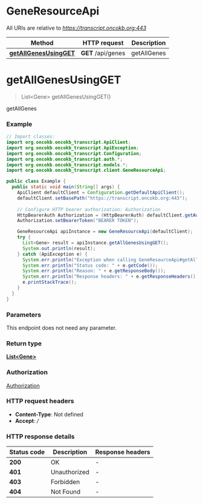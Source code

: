 # GeneResourceApi

All URIs are relative to *https://transcript.oncokb.org:443*

Method | HTTP request | Description
------------- | ------------- | -------------
[**getAllGenesUsingGET**](GeneResourceApi.md#getAllGenesUsingGET) | **GET** /api/genes | getAllGenes


<a name="getAllGenesUsingGET"></a>
# **getAllGenesUsingGET**
> List&lt;Gene&gt; getAllGenesUsingGET()

getAllGenes

### Example
```java
// Import classes:
import org.oncokb.oncokb_transcript.ApiClient;
import org.oncokb.oncokb_transcript.ApiException;
import org.oncokb.oncokb_transcript.Configuration;
import org.oncokb.oncokb_transcript.auth.*;
import org.oncokb.oncokb_transcript.models.*;
import org.oncokb.oncokb_transcript.client.GeneResourceApi;

public class Example {
  public static void main(String[] args) {
    ApiClient defaultClient = Configuration.getDefaultApiClient();
    defaultClient.setBasePath("https://transcript.oncokb.org:443");
    
    // Configure HTTP bearer authorization: Authorization
    HttpBearerAuth Authorization = (HttpBearerAuth) defaultClient.getAuthentication("Authorization");
    Authorization.setBearerToken("BEARER TOKEN");

    GeneResourceApi apiInstance = new GeneResourceApi(defaultClient);
    try {
      List<Gene> result = apiInstance.getAllGenesUsingGET();
      System.out.println(result);
    } catch (ApiException e) {
      System.err.println("Exception when calling GeneResourceApi#getAllGenesUsingGET");
      System.err.println("Status code: " + e.getCode());
      System.err.println("Reason: " + e.getResponseBody());
      System.err.println("Response headers: " + e.getResponseHeaders());
      e.printStackTrace();
    }
  }
}
```

### Parameters
This endpoint does not need any parameter.

### Return type

[**List&lt;Gene&gt;**](Gene.md)

### Authorization

[Authorization](../README.md#Authorization)

### HTTP request headers

 - **Content-Type**: Not defined
 - **Accept**: */*

### HTTP response details
| Status code | Description | Response headers |
|-------------|-------------|------------------|
**200** | OK |  -  |
**401** | Unauthorized |  -  |
**403** | Forbidden |  -  |
**404** | Not Found |  -  |

